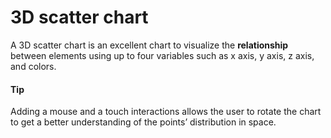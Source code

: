 # 3D scatter chart
A 3D scatter chart is an excellent chart to visualize the **relationship** between elements using up to four variables such as x axis, y axis, z axis, and colors.

#### Tip
Adding a mouse and a touch interactions allows the user to rotate the chart to get a better understanding of the points’ distribution in space.
